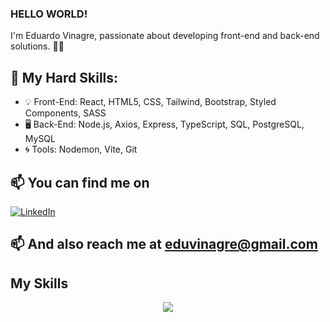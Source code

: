 ### HELLO WORLD!


I'm Eduardo Vinagre, passionate about developing front-end and back-end solutions. 👨‍💻

## 🚀 My Hard Skills:
- 💡 Front-End: React, HTML5, CSS, Tailwind, Bootstrap, Styled Components, SASS
- 🖥️ Back-End: Node.js, Axios, Express, TypeScript, SQL, PostgreSQL, MySQL
- 🌀 Tools: Nodemon, Vite, Git

## 📫 You can find me on 
[![LinkedIn](https://skillicons.dev/icons?i=linkedin&theme=dark)](https://www.linkedin.com/in/eduvinagre)

## 📫 And also reach me at [eduvinagre@gmail.com](mailto:eduvinagre@gmail.com)

## My Skills
<p align="center">
  <a href="https://skillicons.dev">
    <img src="https://skillicons.dev/icons?i=js,nodejs,ts,react,express,redux,tailwind,mysql,postgres,sequelize,sass,styledcomponents,bootstrap,css,html,git,vite,vitest,jest,npm,notion&theme=dark" />
  </a>
</p>
